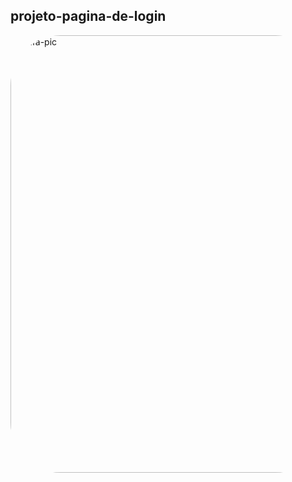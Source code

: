 ## projeto-pagina-de-login
 <img align="right" alt="Rafa-pic" height="700" style="border-radius:80px;"  src="https://cdn.discordapp.com/attachments/941731967270015077/944304797241192468/Peek_2022-02-18_14-44.gif">
 
